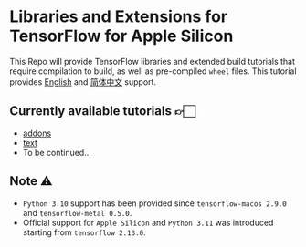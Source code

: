 # Libraries and Extensions for TensorFlow for Apple Silicon

This Repo will provide TensorFlow libraries and extended build tutorials that require compilation to build, as well as pre-compiled `wheel` files. This tutorial provides [English](https://github.com/sun1638650145/Libraries-and-Extensions-for-TensorFlow-for-Apple-Silicon/blob/main/README.md) and [简体中文](https://github.com/sun1638650145/Libraries-and-Extensions-for-TensorFlow-for-Apple-Silicon/blob/main/README-zh.md) support.

## Currently available tutorials 👉🏻

* [addons](https://github.com/tensorflow/addons)
* [text](https://github.com/tensorflow/text)
* To be continued...

## Note ⚠️

* `Python 3.10` support has been provided since `tensorflow-macos 2.9.0` and `tensorflow-metal 0.5.0`.
* Official support for `Apple Silicon` and `Python 3.11` was introduced starting from `tensorflow 2.13.0`.
